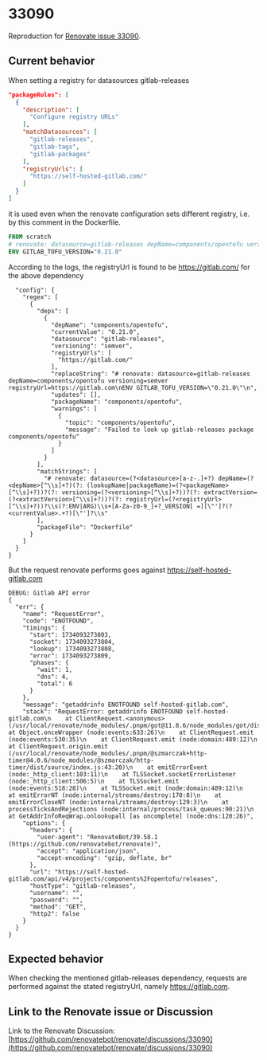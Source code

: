 # 33090

Reproduction for [Renovate issue 33090](https://github.com/renovatebot/renovate/discussions/33090).

## Current behavior

When setting a registry for datasources gitlab-releases
```json
"packageRules": [
  {
    "description": [
      "Configure registry URLs"
    ],
    "matchDatasources": [
      "gitlab-releases",
      "gitlab-tags",
      "gitlab-packages"
    ],
    "registryUrls": [
      "https://self-hosted-gitlab.com/"
    ]
  }
]
```

it is used even when the renovate configuration sets different registry, i.e.
by this comment in the Dockerfile.

```Dockerfile
FROM scratch
# renovate: datasource=gitlab-releases depName=components/opentofu versioning=semver registryUrl=https://gitlab.com
ENV GITLAB_TOFU_VERSION="0.21.0"
```

According to the logs, the registryUrl is found to be https://gitlab.com/ for the above
dependency

```logs
  "config": {
    "regex": [
      {
        "deps": [
          {
            "depName": "components/opentofu",
            "currentValue": "0.21.0",
            "datasource": "gitlab-releases",
            "versioning": "semver",
            "registryUrls": [
              "https://gitlab.com/"
            ],
            "replaceString": "# renovate: datasource=gitlab-releases depName=components/opentofu versioning=semver registryUrl=https://gitlab.com\nENV GITLAB_TOFU_VERSION=\"0.21.0\"\n",
            "updates": [],
            "packageName": "components/opentofu",
            "warnings": [
              {
                "topic": "components/opentofu",
                "message": "Failed to look up gitlab-releases package components/opentofu"
              }
            ]
          }
        ],
        "matchStrings": [
          "# renovate: datasource=(?<datasource>[a-z-.]+?) depName=(?<depName>[^\\s]+?)(?: (lookupName|packageName)=(?<packageName>[^\\s]+?))?(?: versioning=(?<versioning>[^\\s]+?))?(?: extractVersion=(?<extractVersion>[^\\s]+?))?(?: registryUrl=(?<registryUrl>[^\\s]+?))?\\s(?:ENV|ARG)\\s+[A-Za-z0-9_]+?_VERSION[ =][\"']?(?<currentValue>.+?)[\"']?\\s"
        ],
        "packageFile": "Dockerfile"
      }
    ]
  }
}
```

But the request renovate performs goes against https://self-hosted-gitlab.com

```logs
DEBUG: Gitlab API error
{
  "err": {
    "name": "RequestError",
    "code": "ENOTFOUND",
    "timings": {
      "start": 1734093273803,
      "socket": 1734093273804,
      "lookup": 1734093273808,
      "error": 1734093273809,
      "phases": {
        "wait": 1,
        "dns": 4,
        "total": 6
      }
    },
    "message": "getaddrinfo ENOTFOUND self-hosted-gitlab.com",
    "stack": "RequestError: getaddrinfo ENOTFOUND self-hosted-gitlab.com\n    at ClientRequest.<anonymous> (/usr/local/renovate/node_modules/.pnpm/got@11.8.6/node_modules/got/dist/source/core/index.js:970:111)\n    at Object.onceWrapper (node:events:633:26)\n    at ClientRequest.emit (node:events:530:35)\n    at ClientRequest.emit (node:domain:489:12)\n    at ClientRequest.origin.emit (/usr/local/renovate/node_modules/.pnpm/@szmarczak+http-timer@4.0.6/node_modules/@szmarczak/http-timer/dist/source/index.js:43:20)\n    at emitErrorEvent (node:_http_client:103:11)\n    at TLSSocket.socketErrorListener (node:_http_client:506:5)\n    at TLSSocket.emit (node:events:518:28)\n    at TLSSocket.emit (node:domain:489:12)\n    at emitErrorNT (node:internal/streams/destroy:170:8)\n    at emitErrorCloseNT (node:internal/streams/destroy:129:3)\n    at processTicksAndRejections (node:internal/process/task_queues:90:21)\n    at GetAddrInfoReqWrap.onlookupall [as oncomplete] (node:dns:120:26)",
    "options": {
      "headers": {
        "user-agent": "RenovateBot/39.58.1 (https://github.com/renovatebot/renovate)",
        "accept": "application/json",
        "accept-encoding": "gzip, deflate, br"
      },
      "url": "https://self-hosted-gitlab.com/api/v4/projects/components%2Fopentofu/releases",
      "hostType": "gitlab-releases",
      "username": "",
      "password": "",
      "method": "GET",
      "http2": false
    }
  }
}
```

## Expected behavior

When checking the mentioned gitlab-releases dependency, requests are performed
against the stated registryUrl, namely https://gitlab.com.

## Link to the Renovate issue or Discussion

Link to the Renovate Discussion:
[https://github.com/renovatebot/renovate/discussions/33090](https://github.com/renovatebot/renovate/discussions/33090)
